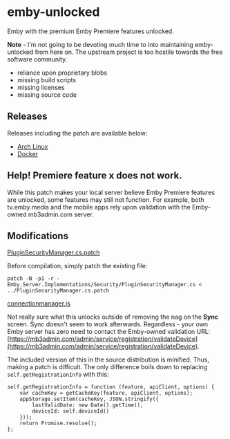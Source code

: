 # emby-unlocked
Emby with the premium Emby Premiere features unlocked.

**Note** - I'm not going to be devoting much time to into maintaining emby-unlocked from here on. 
The upstream project is too hostile towards the free software community. 

* reliance upon proprietary blobs
* missing build scripts
* missing licenses
* missing source code

## Releases
Releases including the patch are available below:

- [Arch Linux](https://aur.archlinux.org/packages/emby-server-unlocked/)
- [Docker](https://hub.docker.com/r/nvllsvm/emby-unlocked/)

## Help! Premiere feature x does not work.
While this patch makes your local server believe Emby Premiere features are unlocked, some features may still not function.
For example, both tv.emby.media and the mobile apps rely upon validation with the Emby-owned mb3admin.com server.

## Modifications

[PluginSecurityManager.cs.patch](https://github.com/nvllsvm/emby-unlocked/blob/master/patches/PluginSecurityManager.cs.patch)

Before compilation, simply patch the existing file:
```
patch -N -p1 -r - Emby.Server.Implementations/Security/PluginSecurityManager.cs < ../PluginSecurityManager.cs.patch
```

[connectionmanager.js](https://github.com/nvllsvm/emby-unlocked/blob/master/replacements/connectionmanager.js)

Not really sure what this unlocks outside of removing the nag on the **Sync** screen.
Sync doesn't seem to work afterwards. 
Regardless - your own Emby server has zero need to contact the Emby-owned validation URL: [https://mb3admin.com/admin/service/registration/validateDevice](https://mb3admin.com/admin/service/registration/validateDevice).

The included version of this in the source distribution is minified. Thus, making a patch is difficult.
The only difference boils down to replacing ``self.getRegistrationInfo`` with this:

```
self.getRegistrationInfo = function (feature, apiClient, options) {
    var cacheKey = getCacheKey(feature, apiClient, options);
    appStorage.setItem(cacheKey, JSON.stringify({
        lastValidDate: new Date().getTime(),
        deviceId: self.deviceId()
    }));
    return Promise.resolve();
};
```
